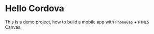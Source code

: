 Hello Cordova
==============

This is a demo project, how to build a mobile app with `PhoneGap` + `HTML5` Canvas.

